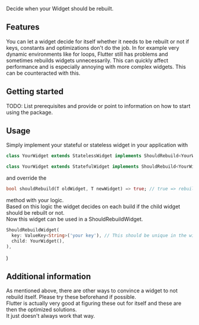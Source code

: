 Decide when your Widget should be rebuilt.

## Features

You can let a widget decide for itself whether it needs to be rebuilt or not if keys, constants and optimizations don't do the job. In for example very dynamic environments like for loops, Flutter still has problems and sometimes rebuilds widgets unnecessarily. This can quickly affect performance and is especially annoying with more complex widgets. This can be counteracted with this.

## Getting started

TODO: List prerequisites and provide or point to information on how to
start using the package.

## Usage

Simply implement your stateful or stateless widget in your application with
```dart
class YourWidget extends StatelessWidget implements ShouldRebuild<YourWidget> {}
```

```dart
class YourWidget extends StatefulWidget implements ShouldRebuild<YourWidget> {}
```
and override the 
```dart
bool shouldRebuild(T oldWidget, T newWidget) => true; // true => rebuild / false => don't rebuild
```

method with your logic. \
Based on this logic the widget decides on each build if the child widget should be rebuilt or not. \
Now this widget can be used in a ShouldRebuildWidget.

```dart
ShouldRebuildWidget(
  key: ValueKey<String>('your key'), // This should be unique in the widget tree and always the same for the same child.
  child: YourWidget(),
),
```

)

## Additional information

As mentioned above, there are other ways to convince a widget to not rebuild itself. 
Please try these beforehand if possible. \
Flutter is actually very good at figuring these out for itself and these are then the optimized solutions. \
It just doesn't always work that way. 
